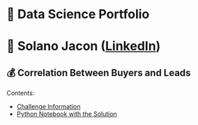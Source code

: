 # 🤖 Data Science Portfolio


# 🧠 Solano Jacon ([LinkedIn](https://www.linkedin.com/in/solanojacon/))


## :moneybag: Correlation Between Buyers and Leads

Contents:
- [Challenge Information](Correlation_Between_Buyers_and_Leads/README.md)
- [Python Notebook with the Solution](Correlation_Between_Buyers_and_Leads/Correlation_Between_Buyers_and_Leads.ipynb)
